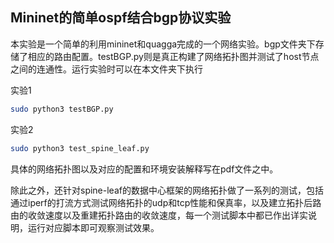 ## Mininet的简单ospf结合bgp协议实验

本实验是一个简单的利用mininet和quagga完成的一个网络实验。bgp文件夹下存储了相应的路由配置。testBGP.py则是真正构建了网络拓扑图并测试了host节点之间的连通性。运行实验时可以在本文件夹下执行

实验1

```bash
sudo python3 testBGP.py
```

实验2

```bash
sudo python3 test_spine_leaf.py
```

具体的网络拓扑图以及对应的配置和环境安装解释写在pdf文件之中。

除此之外，还针对spine-leaf的数据中心框架的网络拓扑做了一系列的测试，包括通过iperf的打流方式测试网络拓扑的udp和tcp性能和保真率，以及建立拓扑后路由的收敛速度以及重建拓扑路由的收敛速度，每一个测试脚本中都已作出详实说明，运行对应脚本即可观察测试效果。
